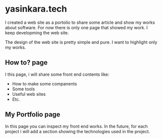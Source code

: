 # yasinkara.tech


I created a web site as a portolio to share some article and show my works about software. For now there is only one page that showed my work. I keep developming the web site.

The design of the web site is pretty simple and pure. I want to highlight only my works.

## How to? page

I this page, i will share some front end contents like:

- How to make some companents
- Some tools
- Useful web sites
- Etc.


## My Portfolio page

In this page you can inspect my front end works.
In the future, for each project i will add a section showing the technologies used in the project.
